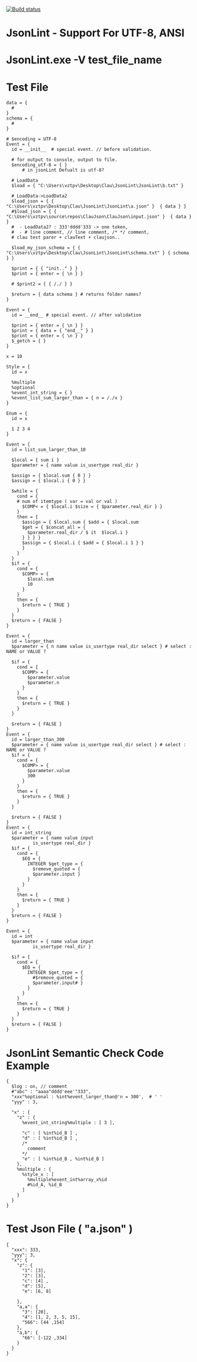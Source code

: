 [![Build status](https://ci.appveyor.com/api/projects/status/56ori3o7534vs89f?svg=true)](https://ci.appveyor.com/project/vztpv/jsonlint)

# JsonLint - Support For UTF-8, ANSI 

# JsonLint.exe -V test_file_name

# Test File

    data = {
      #
    }
    schema = {
      #
    }

    # $encoding = UTF-8
    Event = {
      id = __init__  # special event. // before validation.

      # for output to console, output to file.
      $encoding_utf-8 = { } 
          # in jsonLint Defualt is utf-8?

      # LoadData
      $load = { "C:\Users\vztpv\Desktop\Clau\JsonLint\JsonLint\b.txt" } 

      # LoadData->LoadData2
      $load_json = { { "C:\Users\vztpv\Desktop\Clau\JsonLint\JsonLint\a.json" }  { data } }
      #$load_json = { { "C:\Users\vztpv\source\repos\ClauJson\ClauJson\input.json" }  { data } }
      #  - LoadData2? : 333'dddd'333 -> one token, 
      #  - # line comment, // line comment, /* */ comment,
      # clau test parer + clauText + claujson..

      $load_my_json_schema = { { "C:\Users\vztpv\Desktop\Clau\JsonLint\JsonLint\schema.txt" } { schema } }

      $print = { { "init.." } }
      $print = { enter = { \n } }

      # $print2 = { { /./ } }

      $return = { data schema } # returns folder names?
    }

    Event = {
      id = __end__ # special event. // after validation

      $print = { enter = { \n } }
      $print = { data = { "end__" } }
      $print = { enter = { \n } }
      $_getch = { }
    }

    x = 10

    Style = {
      id = x

      %multiple
      %optional
      %event_int_string = { }
      %event_list_sum_larger_than = { n = /./x }
    }

    Enum = {
      id = x

      1 2 3 4
    }

    Event = { 
      id = list_sum_larger_than_10

      $local = { sum i }
      $parameter = { name value is_usertype real_dir } 

      $assign = { $local.sum { 0 } }
      $assign = { $local.i { 0 } }

      $while = { 
        cond = {                
        # num of itemtype ( var = val or val )
          $COMP< = { $local.i $size = { $parameter.real_dir } }
        }
        then = {
          $assign = { $local.sum { $add = { $local.sum 
          $get = { $concat_all = {
            $parameter.real_dir / $ it  $local.i }
          } } } } 
          $assign = { $local.i { $add = { $local.i 1 } }
          }
        }
      }
      $if = { 
        cond = {
          $COMP> = {
            $local.sum
            10
          }
        }
        then = {
          $return = { TRUE }
        }
      }
      $return = { FALSE }
    }

    Event = { 
      id = larger_than
      $parameter = { n name value is_usertype real_dir select } # select : NAME or VALUE ? 

      $if = { 
        cond = {
          $COMP> = {
            $parameter.value 
            $parameter.n
          }
        }
        then = {
          $return = { TRUE }
        }
      }

      $return = { FALSE }
    }
    Event = { 
      id = larger_than_300
      $parameter = { name value is_usertype real_dir select } # select : NAME or VALUE ? 
      $if = { 
        cond = {
          $COMP> = {
            $parameter.value 
            300
          }
        }
        then = {
          $return = { TRUE }
        }
      }

      $return = { FALSE }
    }
    Event = {
      id = int_string
      $parameter = { name value input
              is_usertype real_dir } 
      $if = { 
        cond = {
          $EQ = { 
            INTEGER $get_type = { 		  
              $remove_quoted = { 
              $parameter.input }
            }
          }
        }
        then = {
          $return = { TRUE }
        }
      }
      $return = { FALSE }
    }

    Event = {
      id = int
      $parameter = { name value input
              is_usertype real_dir } 

      $if = { 
        cond = {
          $EQ = { 
            INTEGER $get_type = { 		  
              #$remove_quoted = { 
              $parameter.input# }
            }
          }
        }
        then = {
          $return = { TRUE }
        }
      }
      $return = { FALSE }
    }


# JsonLint Semantic Check Code Example
    {
      $log : on, // comment 
      #"abc" : "aaaa"dddd'eee'"333",
      "xxx"%optional : %int%event_larger_than@'n = 300',  # ' '
      "yyy" : 3,

      "x" : {
        "z" : { 
          %event_int_string%multiple : [ 3 ],

          "c" : [ %int%id_B ] ,
          "d" : [ %int%id_B ] , 
          /*  
            comment
          */
          "e" : [ %int%id_B , %int%id_B ]		
        },
        %multiple : {
          %style_x : [		
            %multiple%event_int%array_x%id
            #%id_A, %id_B
          ]
        }
      }
    }

# Test Json File ( "a.json" )

    {
      "xxx": 333,
      "yyy": 3,
      "x": {
        "z": {
          "1": [3],
          "2": [3],
          "c": [4] ,
          "d": [5],
          "e": [6, 8]

        },
        "a,a": {
          "3": [20],
          "4": [1, 2, 3, 5, 15],
          "566": [44 ,154]
        },
        "a,b": {
          "66": [-122 ,334] 
        }
      }
    }
